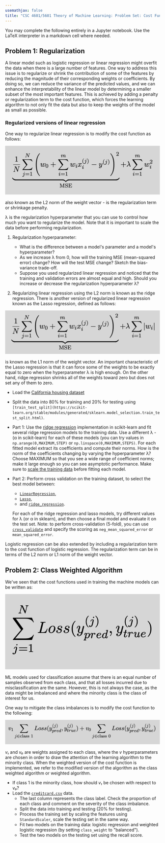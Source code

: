 ```yaml
---
usemathjax: false
title: "CSC 4601/5601 Theory of Machine Learning: Problem Set: Cost Function Fun"
---
```


You may complete the following entirely in a Jupyter notebook.
Use the LaTeX interpreter in a markdown cell where needed.

## Problem 1: Regularization

A linear model such as logistic regression or linear regression might
overfit the data when there is a large number of features. One way to
address this issue is to regularize or shrink the contribution of some
of the features by reducing the magnitude of their corresponding
weights or coefficients. By doing so, we can reduce the variance of the
predicted values, and we can enhance the interpretability of the linear
model by determining a smaller subset of the most important
features. This is achieved by adding a penalty or regularization term to
the cost function, which forces the learning algorithm to not only fit
the data but also to keep the weights of the model as small as possible.

### Regularized versions of linear regression

One way to regularize linear regression is to modify the cost
function as follows:

![Ridge](RidgeMSE.png)

also known as the L2 norm of
the weight vector - is the regularization term or shrinkage penalty.

λ is the regularization hyperparameter that you can use to
control how much you want to regularize the model. Note that it is
important to scale the data before performing regularization.

1. Regularization hyperparameter:
   - What is the difference between a model's parameter and a model's hyperparameter?
   - As we increase λ from 0, how will the training MSE (mean-squared error) change? How will the test MSE change? Sketch the bias-variance trade-off.
   - Suppose you used regularized linear regression and noticed that the training and validation errors are almost equal and high. Should you increase or decrease the regularization hyperparameter λ?

2. Regularizing linear regression using the L2 norm is known as the ridge regression. There is another version of regularized linear regression known as the Lasso regression, defined as follows:

![LASSO](LASSOMSE.png)

is known as the L1 norm of the weight vector. An important characteristic of the Lasso regression is
that it can force some of the weights to be exactly equal to zero when the hyperparameter λ is high enough. On the other hand, ridge regression shrinks all of the weights toward zero but does not set any of them to zero.

- Load the [California housing dataset](https://scikit-learn.org/stable/modules/generated/sklearn.datasets.fetch_california_housing.html)
- Split the data into 80% for training and 20% for testing using ```[train_test_split](https://scikit-learn.org/stable/modules/generated/sklearn.model_selection.train_test_split.html)```.
- Part 1: Use the [ridge regression](https://scikit-learn.org/stable/modules/generated/sklearn.linear_model.ridge_regression.html?highlight=ridge\%20regression\#) implementation in scikit-learn and fit several ridge regression models to the training data. Use a different λ - (α in scikit-learn) for each of these models (you can try values in ```np.arange(0,MAXIMUM,STEP)``` or ```np.linspace(0,MAXIMUM,STEPS)```. For each fitted model extract its coefficients and compute their norms. How is the norm of the coefficients changing by varying the hyperparameter λ? Choose MAXIMUM so that you see a wide range of coefficient norms; make it large enough so you can see asymptotic performance.  Make sure to [scale the training data](https://scikit-learn.org/stable/modules/generated/sklearn.preprocessing.StandardScaler.html) before fitting each model.
- Part 2: Perform cross validation on the training dataset, to select the best model between:
  * [```LinearRegression```](https://scikit-learn.org/stable/modules/generated/sklearn.linear_model.LinearRegression.html),
  * [```Lasso```](https://scikit-learn.org/stable/modules/generated/sklearn.linear_model.Lasso.html),
  * and [```ridge_regression```](https://scikit-learn.org/stable/modules/generated/sklearn.linear_model.ridge_regression.html?highlight=ridge\%20regression\#).

  For each of the ridge regression and lasso models, try different values for λ (or α in sklearn), and then choose a final model and evaluate it on the test set. Note: to perform cross-validation (5-fold), you can use [```cross_validate```](https://scikit-learn.org/stable/modules/generated/sklearn.model_selection.cross_validate.html?highlight=cross\%20validate\#) and specify the scoring as ```neg_mean_squared_error``` or ```mean_squared_error```.

Logistic regression can be also extended by including a regularization term to the cost
function of logistic regression. The regularization term can be in terms of the L2 norm or L1 norm of the weight vector.

## Problem 2: Class Weighted Algorithm

We've seen that the cost functions used in training the machine models can be written as:

![Cost Function](LossFunction.png)

ML models used for classification assume that there is an equal number of samples observed from each class, and that all losses incurred due to misclassification are the same. However, this is not always the case,
as the data might be imbalanced and where the minority class is the class of interest for us.

One way to mitigate the class imbalances is to modify the cost function to the following:

![Class Weighted Cost Function](ClassWeightedCostFunction.png)

*v₁* and *v₀* are weights assigned to each class, where the *v* hyperparameters are chosen in order to draw the attention of the learning algorithm to the minority class. When the weighted version of the cost function is implemented, we refer to the modified version of the algorithm as the class weighted algorithm or weighted algorithm.

- If class 1 is the minority class, how should *v₁* be chosen with respect to *v₀*?
- Load the [```creditcard.csv```](https://www.kaggle.com/datasets/mlg-ulb/creditcardfraud/data) data.
  -  The last column represents the class label. Check the proportion of each class and comment on the severity of the class imbalance.
  -  Split the data into training and testing (20% for testing).
  -  Process the training set by scaling the features using ```StandardScaler```, scale the testing set in the same way.
  -  Fit two models on the training data: logistic regression and weighted logistic regression (by setting ```class_weight``` to "balanced").
  -  Test the two models on the testing set using the recall score.
